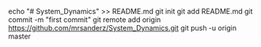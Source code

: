 echo "# System_Dynamics" >> README.md
git init
git add README.md
git commit -m "first commit"
git remote add origin https://github.com/mrsanderz/System_Dynamics.git
git push -u origin master
